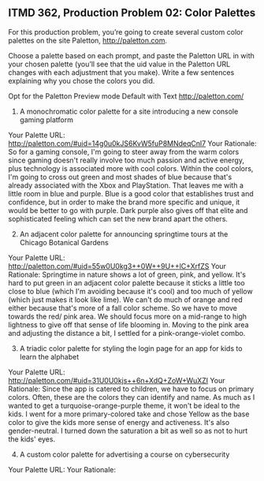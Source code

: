 ## ITMD 362, Production Problem 02: Color Palettes

For this production problem, you’re going to create several custom color palettes on the site
Paletton, http://paletton.com.

Choose a palette based on each prompt, and paste the Paletton URL in with your chosen palette
(you’ll see that the uid value in the Paletton URL changes with each adjustment that you make).
Write a few sentences explaining why you chose the colors you did.

Opt for the Paletton Preview mode Default with Text http://paletton.com/

1. A monochromatic color palette for a site introducing a new console gaming platform

Your Palette URL: http://paletton.com/#uid=14g0u0kJS6KvW5fuP8MNdeqCnl7
Your Rationale: So for a gaming console, I'm going to steer away from the warm colors since gaming doesn't really involve too much passion and active energy, plus technology is associated more with cool colors. Within the cool colors, I'm going to cross out green and most shades of blue because that's already associated with the Xbox and PlayStation. That leaves me with a little room in blue and purple. Blue is a good color that establishes trust and confidence, but in order to make the brand more specific and unique, it would be better to go with purple. Dark purple also gives off that elite and sophisticated feeling which can set the new brand apart the others.

2. An adjacent color palette for announcing springtime tours at the Chicago Botanical Gardens

Your Palette URL: http://paletton.com/#uid=55w0U0kg3++0W++9U++lC+XrfZS
Your Rationale: Springtime in nature shows a lot of green, pink, and yellow. It's hard to put green in an adjacent color palette because it sticks a little too close to blue (which I'm avoiding because it's cool) and too much of yellow (which just makes it look like lime). We can't do much of orange and red either because that's more of a fall color scheme. So we have to move towards the red/ pink area. We should focus more on a mid-range to high lightness to give off that sense of life blooming in. Moving to the pink area and adjusting the distance a bit, I settled for a pink-orange-violet combo.

3. A triadic color palette for styling the login page for an app for kids to learn the alphabet

Your Palette URL: http://paletton.com/#uid=31U0U0kjs++6n+XdQ+ZoW+WuXZI
Your Rationale: Since the app is catered to children, we have to focus on primary colors. Often, these are the colors they can identify and name. As much as I wanted to get a turquoise-orange-purple theme, it won't be ideal to the kids. I went for a more primary-colored take and chose Yellow as the base color to give the kids more sense of energy and activeness. It's also gender-neutral. I turned down the saturation a bit as well so as not to hurt the kids' eyes.

4. A custom color palette for advertising a course on cybersecurity

Your Palette URL:
Your Rationale:
